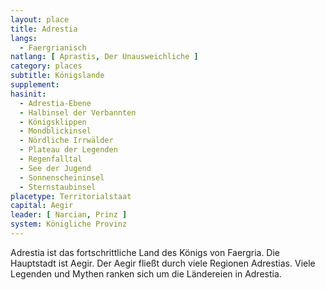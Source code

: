 ```yaml
---
layout: place
title: Adrestia
langs:
  - Faergrianisch
natlang: [ Aprastis, Der Unausweichliche ]
category: places
subtitle: Königslande
supplement:
hasinit:
  - Adrestia-Ebene
  - Halbinsel der Verbannten
  - Königsklippen
  - Mondblickinsel
  - Nördliche Irrwälder
  - Plateau der Legenden
  - Regenfalltal
  - See der Jugend
  - Sonnenscheininsel
  - Sternstaubinsel
placetype: Territorialstaat
capital: Aegir
leader: [ Narcian, Prinz ]
system: Königliche Provinz
---
```


Adrestia ist das fortschrittliche Land des Königs von Faergria. Die Hauptstadt ist Aegir. Der Aegir fließt durch viele
Regionen Adrestias. Viele Legenden und Mythen ranken sich um die Ländereien in Adrestia.
